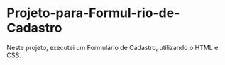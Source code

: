 # Projeto-para-Formul-rio-de-Cadastro
Neste projeto, executei um Formulário de Cadastro, utilizando o HTML e CSS.
